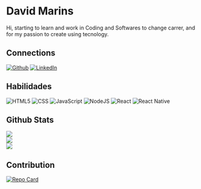 # David Marins
Hi, starting to learn and work in Coding and Softwares to change carrer, and for my passion to create using tecnology.

## Connections
[![Github](https://img.shields.io/badge/Github-357?style=for-the-badge&logo=Github&logoColor=fffff)](https://www.github.com/DavidFamrins)
[![LinkedIn](https://img.shields.io/badge/LinkedIn-357?style=for-the-badge&logo=linkedin&logoColor=ffff)](https://www.linkedin.com/in/davidfelipemm/)


## Habilidades
![HTML5](https://img.shields.io/badge/html5-%23E34F26.svg?style=for-the-badge&logo=html5&logoColor=white)
![CSS](https://img.shields.io/badge/css-000?style=for-the-badge&logo=CSS3)
![JavaScript](https://img.shields.io/badge/javascript-%23323330.svg?style=for-the-badge&logo=javascript&logoColor=%23F7DF1E)
![NodeJS](https://img.shields.io/badge/node.js-6DA55F?style=for-the-badge&logo=node.js&logoColor=white)
![React](https://img.shields.io/badge/react-%2320232a.svg?style=for-the-badge&logo=react&logoColor=%2361DAFB) 
![React Native](https://img.shields.io/badge/react_native-%2320232a.svg?style=for-the-badge&logo=react&logoColor=%2361DAFB)


## Github Stats
![](https://github-readme-stats.vercel.app/api?username=DavidFMarins&theme=swift&hide_border=false&include_all_commits=true&count_private=true)<br/>
![](https://github-readme-streak-stats.herokuapp.com/?user=DavidFMarins&theme=swift&hide_border=false)<br/>
![](https://github-readme-stats.vercel.app/api/top-langs/?username=DavidFMarins&theme=swift&hide_border=false&include_all_commits=true&count_private=true&layout=compact)

## Contribution
[![Repo Card](https://github-readme-stats.vercel.app/api/pin/?username=DavidFMarins&repo=dio-lab-open-source&bg_color=000&border_color=30A3DC&show_icons=true&icon_color=30A3DC&title_color=E94D5F&text_color=FFF)](https://github.com/DavidFMarins/dio-lab-open-source)
